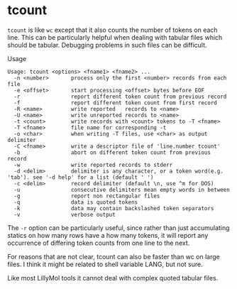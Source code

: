 # tcount
`tcount` is like `wc` except that it also counts the number of tokens
on each line. This can be particularly helpful when dealing with tabular
files which should be tabular. Debugging problems in such files can
be difficult.

Usage 
```
Usage: tcount <options> <fname1> <fname2> ...
  -n <number>       process only the first <number> records from each file
  -e <offset>       start processing <offset> bytes before EOF
  -r                report different token count from previous record
  -f                report different token count from first record
  -R <name>         write reported   records to <name>
  -U <name>         write unreported records to <name>
  -t <count>        write records with <count> tokens to -T <fname>
  -T <fname>        file name for corresponding -t
  -o <char>         when writing -T files, use <char> as output delimiter
  -C <fname>        write a descriptor file of 'line.number tcount'
  -b                abort on different token count from previous record
  -w                write reported records to stderr
  -d <delim>        delimiter is any character, or a token word(e.g. 'tab'). see '-d help' for a list (default ' ')
  -c <delim>        record delimiter (default \n, use ^m for DOS)
  -u                consecutive delimiters mean empty words in between
  -g                report non rectangular files
  -q                data is quoted tokens
  -k                data may contain backslashed token separators
  -v                verbose output
```
The `-r` option can be particularly useful, since rather than just accumulating
statics on how many rows have a how many tokens, it will report any occurrence
of differing token counts from one line to the next.

For reasons that are not clear, tcount can also be faster than wc on large files.
I think it might be related to shell variable LANG, but not sure.

Like most LillyMol tools it cannot deal with complex quoted tabular files.
